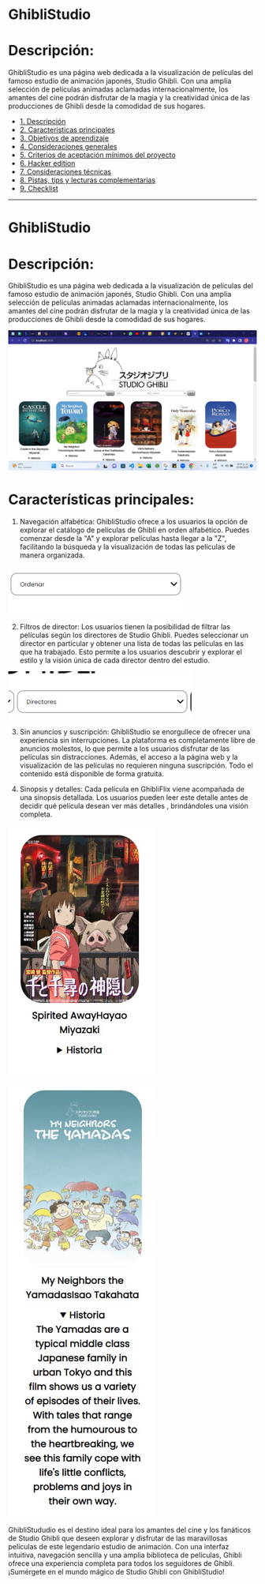 # GhibliStudio

# Descripción:
GhibliStudio es una página web dedicada a la visualización de películas del famoso estudio de animación japonés, Studio Ghibli. Con una amplia selección de películas animadas aclamadas internacionalmente, los amantes del cine podrán disfrutar de la magia y la creatividad única de las producciones de Ghibli desde la comodidad de sus hogares.

* [1. Descripción](#1-descripción)
* [2. Características principales](#2-características-principales)
* [3. Objetivos de aprendizaje](#3-objetivos-de-aprendizaje)
* [4. Consideraciones generales](#4-consideraciones-generales)
* [5. Criterios de aceptación mínimos del proyecto](#5-criterios-de-aceptación-mínimos-del-proyecto)
* [6. Hacker edition](#6-hacker-edition)
* [7. Consideraciones técnicas](#7-consideraciones-técnicas)
* [8. Pistas, tips y lecturas complementarias](#8-pistas-tips-y-lecturas-complementarias)
* [9. Checklist](#9-checklist)

***
# GhibliStudio

# Descripción:
GhibliStudio es una página web dedicada a la visualización de películas del famoso estudio de animación japonés, Studio Ghibli. Con una amplia selección de películas animadas aclamadas internacionalmente, los amantes del cine podrán disfrutar de la magia y la creatividad única de las producciones de Ghibli desde la comodidad de sus hogares.

![Página Principal](/ImagenesHU/pagina.jpg)

# Características principales:
1. Navegación alfabética: GhibliStudio ofrece a los usuarios la opción de explorar el catálogo de películas de Ghibli en orden alfabético. Puedes comenzar desde la "A" y explorar películas hasta llegar a la "Z", facilitando la búsqueda y la visualización de todas las películas de manera organizada.

![Página Principal](/ImagenesHU/ordenar.jpg)

2. Filtros de director: Los usuarios tienen la posibilidad de filtrar las películas según los directores de Studio Ghibli. Puedes seleccionar un director en particular y obtener una lista de todas las películas en las que ha trabajado. Esto permite a los usuarios descubrir y explorar el estilo y la visión única de cada director dentro del estudio.

![Página Principal](/ImagenesHU/directores.jpg)

3. Sin anuncios y suscripción: GhibliStudio se enorgullece de ofrecer una experiencia sin interrupciones. La plataforma es completamente libre de anuncios molestos, lo que permite a los usuarios disfrutar de las películas sin distracciones. Además, el acceso a la página web y la visualización de las películas no requieren ninguna suscripción. Todo el contenido está disponible de forma gratuita.

4. Sinopsis y detalles: Cada película en GhibliFlix viene acompañada de una sinopsis detallada. Los usuarios pueden leer este detalle antes de decidir qué película desean ver más detalles , brindándoles una visión completa.

![Página Principal](/ImagenesHU/sinopsis1.jpg)

![Página Principal](/ImagenesHU/sinopsis2.jpg)



GhibliStududio es el destino ideal para los amantes del cine y los fanáticos de Studio Ghibli que deseen explorar y disfrutar de las maravillosas películas de este legendario estudio de animación. Con una interfaz intuitiva, navegación sencilla y una amplia biblioteca de películas, Ghibli ofrece una experiencia completa para todos los seguidores de Ghibli. ¡Sumérgete en el mundo mágico de Studio Ghibli con GhibliStudio!


